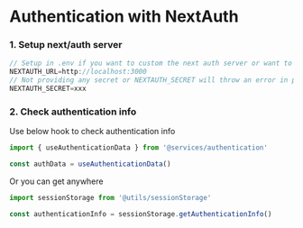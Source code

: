 # Authentication with NextAuth

### 1. Setup next/auth server

```javascript
// Setup in .env if you want to custom the next auth server or want to run it on another port.
NEXTAUTH_URL=http://localhost:3000
// Not providing any secret or NEXTAUTH_SECRET will throw an error in production.
NEXTAUTH_SECRET=xxx
```

### 2. Check authentication info

Use below hook to check authentication info

```javascript
import { useAuthenticationData } from '@services/authentication'

const authData = useAuthenticationData()
```

Or you can get anywhere

```javascript
import sessionStorage from '@utils/sessionStorage'

const authenticationInfo = sessionStorage.getAuthenticationInfo()
```
